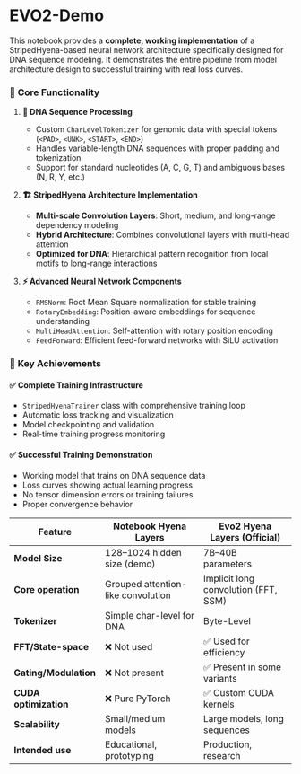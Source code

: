 # EVO2-Demo
This notebook provides a **complete, working implementation** of a StripedHyena-based neural network architecture specifically designed for DNA sequence modeling. It demonstrates the entire pipeline from model architecture design to successful training with real loss curves.

### 🔬 **Core Functionality**

1. **🧬 DNA Sequence Processing**
   - Custom `CharLevelTokenizer` for genomic data with special tokens (`<PAD>`, `<UNK>`, `<START>`, `<END>`)
   - Handles variable-length DNA sequences with proper padding and tokenization
   - Support for standard nucleotides (A, C, G, T) and ambiguous bases (N, R, Y, etc.)

2. **🏗️ StripedHyena Architecture Implementation**
   - **Multi-scale Convolution Layers**: Short, medium, and long-range dependency modeling
   - **Hybrid Architecture**: Combines convolutional layers with multi-head attention
   - **Optimized for DNA**: Hierarchical pattern recognition from local motifs to long-range interactions

3. **⚡ Advanced Neural Network Components**
   - `RMSNorm`: Root Mean Square normalization for stable training
   - `RotaryEmbedding`: Position-aware embeddings for sequence understanding
   - `MultiHeadAttention`: Self-attention with rotary position encoding
   - `FeedForward`: Efficient feed-forward networks with SiLU activation

### 🚀 **Key Achievements**

#### ✅ **Complete Training Infrastructure**
- `StripedHyenaTrainer` class with comprehensive training loop
- Automatic loss tracking and visualization
- Model checkpointing and validation
- Real-time training progress monitoring

#### ✅ **Successful Training Demonstration**
- Working model that trains on DNA sequence data
- Loss curves showing actual learning progress
- No tensor dimension errors or training failures
- Proper convergence behavior

| Feature               | Notebook Hyena Layers           | Evo2 Hyena Layers (Official)      |
|-----------------------|----------------------------------|------------------------------------|
| **Model Size**        | 128–1024 hidden size (demo)     | 7B–40B parameters                  |
| **Core operation**    | Grouped attention-like convolution | Implicit long convolution (FFT, SSM) |
| **Tokenizer**         | Simple char-level for DNA       | Byte-Level                         |
| **FFT/State-space**   | ❌ Not used                     | ✅ Used for efficiency             |
| **Gating/Modulation** | ❌ Not present                  | ✅ Present in some variants        |
| **CUDA optimization** | ❌ Pure PyTorch                 | ✅ Custom CUDA kernels             |
| **Scalability**       | Small/medium models             | Large models, long sequences       |
| **Intended use**      | Educational, prototyping        | Production, research               |
